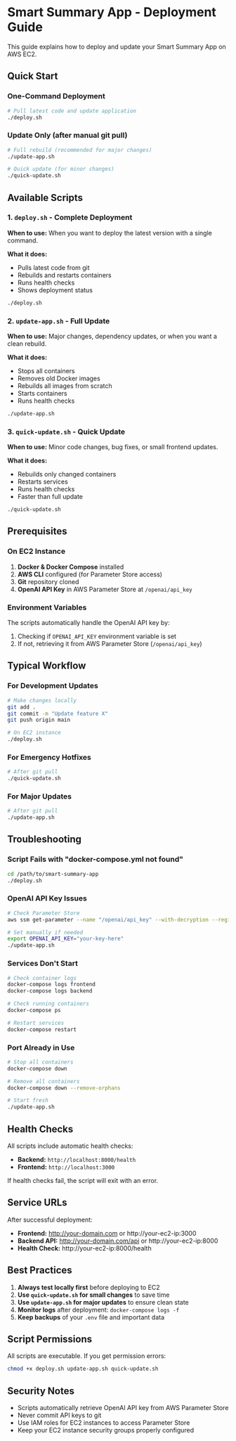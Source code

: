 # Smart Summary App - Deployment Guide

This guide explains how to deploy and update your Smart Summary App on AWS EC2.

## Quick Start

### One-Command Deployment

```bash
# Pull latest code and update application
./deploy.sh
```

### Update Only (after manual git pull)

```bash
# Full rebuild (recommended for major changes)
./update-app.sh

# Quick update (for minor changes)
./quick-update.sh
```

## Available Scripts

### 1. `deploy.sh` - Complete Deployment

**When to use:** When you want to deploy the latest version with a single command.

**What it does:**

- Pulls latest code from git
- Rebuilds and restarts containers
- Runs health checks
- Shows deployment status

```bash
./deploy.sh
```

### 2. `update-app.sh` - Full Update

**When to use:** Major changes, dependency updates, or when you want a clean rebuild.

**What it does:**

- Stops all containers
- Removes old Docker images
- Rebuilds all images from scratch
- Starts containers
- Runs health checks

```bash
./update-app.sh
```

### 3. `quick-update.sh` - Quick Update

**When to use:** Minor code changes, bug fixes, or small frontend updates.

**What it does:**

- Rebuilds only changed containers
- Restarts services
- Runs health checks
- Faster than full update

```bash
./quick-update.sh
```

## Prerequisites

### On EC2 Instance

1. **Docker & Docker Compose** installed
2. **AWS CLI** configured (for Parameter Store access)
3. **Git** repository cloned
4. **OpenAI API Key** in AWS Parameter Store at `/openai/api_key`

### Environment Variables

The scripts automatically handle the OpenAI API key by:

1. Checking if `OPENAI_API_KEY` environment variable is set
2. If not, retrieving it from AWS Parameter Store (`/openai/api_key`)

## Typical Workflow

### For Development Updates

```bash
# Make changes locally
git add .
git commit -m "Update feature X"
git push origin main

# On EC2 instance
./deploy.sh
```

### For Emergency Hotfixes

```bash
# After git pull
./quick-update.sh
```

### For Major Updates

```bash
# After git pull
./update-app.sh
```

## Troubleshooting

### Script Fails with "docker-compose.yml not found"

```bash
cd /path/to/smart-summary-app
./deploy.sh
```

### OpenAI API Key Issues

```bash
# Check Parameter Store
aws ssm get-parameter --name "/openai/api_key" --with-decryption --region sa-east-1

# Set manually if needed
export OPENAI_API_KEY="your-key-here"
./update-app.sh
```

### Services Don't Start

```bash
# Check container logs
docker-compose logs frontend
docker-compose logs backend

# Check running containers
docker-compose ps

# Restart services
docker-compose restart
```

### Port Already in Use

```bash
# Stop all containers
docker-compose down

# Remove all containers
docker-compose down --remove-orphans

# Start fresh
./update-app.sh
```

## Health Checks

All scripts include automatic health checks:

- **Backend:** `http://localhost:8000/health`
- **Frontend:** `http://localhost:3000`

If health checks fail, the script will exit with an error.

## Service URLs

After successful deployment:

- **Frontend:** http://your-domain.com or http://your-ec2-ip:3000
- **Backend API:** http://your-domain.com/api or http://your-ec2-ip:8000
- **Health Check:** http://your-ec2-ip:8000/health

## Best Practices

1. **Always test locally first** before deploying to EC2
2. **Use `quick-update.sh` for small changes** to save time
3. **Use `update-app.sh` for major updates** to ensure clean state
4. **Monitor logs** after deployment: `docker-compose logs -f`
5. **Keep backups** of your `.env` file and important data

## Script Permissions

All scripts are executable. If you get permission errors:

```bash
chmod +x deploy.sh update-app.sh quick-update.sh
```

## Security Notes

- Scripts automatically retrieve OpenAI API key from AWS Parameter Store
- Never commit API keys to git
- Use IAM roles for EC2 instances to access Parameter Store
- Keep your EC2 instance security groups properly configured
